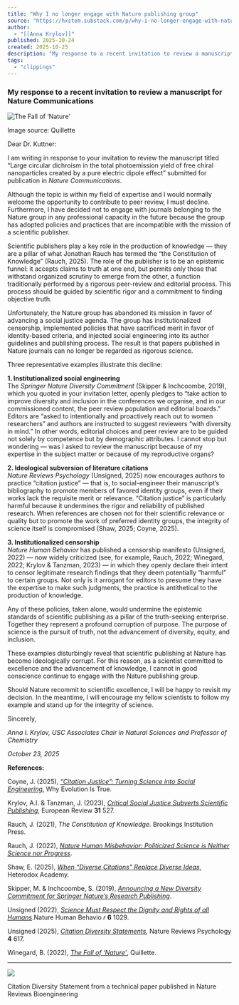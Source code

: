 ```yaml
---
title: "Why I no longer engage with Nature publishing group"
source: "https://hxstem.substack.com/p/why-i-no-longer-engage-with-nature"
author:
  - "[[Anna Krylov]]"
published: 2025-10-24
created: 2025-10-25
description: "My response to a recent invitation to review a manuscript for Nature Communications"
tags:
  - "clippings"
---
```

### My response to a recent invitation to review a manuscript for Nature Communications

![The Fall of ‘Nature’](https://substackcdn.com/image/fetch/$s_!5OUV!,w_424,c_limit,f_webp,q_auto:good,fl_progressive:steep/https%3A%2F%2Fsubstack-post-media.s3.amazonaws.com%2Fpublic%2Fimages%2F370384c5-d8b4-4fc0-846f-6cd9eccc8305_1385x785.png)

Image source: Quillette

Dear Dr. Kuttner:

I am writing in response to your invitation to review the manuscript titled “Large circular dichroism in the total photoemission yield of free chiral nanoparticles created by a pure electric dipole effect” submitted for publication in *Nature Communications*.

Although the topic is within my field of expertise and I would normally welcome the opportunity to contribute to peer review, I must decline. Furthermore, I have decided not to engage with journals belonging to the Nature group in any professional capacity in the future because the group has adopted policies and practices that are incompatible with the mission of a scientific publisher.

Scientific publishers play a key role in the production of knowledge — they are a pillar of what Jonathan Rauch has termed the “the Constitution of Knowledge” (Rauch, 2025). The role of the publisher is to be an epistemic funnel: it accepts claims to truth at one end, but permits only those that withstand organized scrutiny to emerge from the other, a function traditionally performed by a rigorous peer-review and editorial process. This process should be guided by scientific rigor and a commitment to finding objective truth.

Unfortunately, the Nature group has abandoned its mission in favor of advancing a social justice agenda. The group has institutionalized censorship, implemented policies that have sacrificed merit in favor of identity-based criteria, and injected social engineering into its author guidelines and publishing process. The result is that papers published in Nature journals can no longer be regarded as rigorous science.

Three representative examples illustrate this decline:

**1\. Institutionalized social engineering**  
The *Springer Nature Diversity Commitment* (Skipper & Inchcoombe, 2019), which you quoted in your invitation letter, openly pledges to “take action to improve diversity and inclusion in the conferences we organise, and in our commissioned content, the peer review population and editorial boards.” Editors are “asked to intentionally and proactively reach out to women researchers” and authors are instructed to suggest reviewers “with diversity in mind.” In other words, editorial choices and peer review are to be guided not solely by competence but by demographic attributes. I cannot stop but wondering — was I asked to review the manuscript because of my expertise in the subject matter or because of my reproductive organs?

**2\. Ideological subversion of literature citations**  
*Nature Reviews Psychology* (Unsigned, 2025) now encourages authors to practice “citation justice” — that is, to social-engineer their manuscript’s bibliography to promote members of favored identity groups, even if their works lack the requisite merit or relevance. “Citation justice” is particularly harmful because it undermines the rigor and reliability of published research. When references are chosen not for their scientific relevance or quality but to promote the work of preferred identity groups, the integrity of science itself is compromised (Shaw, 2025; Coyne, 2025).

**3\. Institutionalized censorship**  
*Nature Human Behavior* has published a censorship manifesto (Unsigned, 2022) — now widely criticized (see, for example, Rauch, 2022; Winegard, 2022; Krylov & Tanzman, 2023) — in which they openly declare their intent to censor legitimate research findings that they deem potentially “harmful” to certain groups. Not only is it arrogant for editors to presume they have the expertise to make such judgments, the practice is antithetical to the production of knowledge.

Any of these policies, taken alone, would undermine the epistemic standards of scientific publishing as a pillar of the truth-seeking enterprise. Together they represent a profound corruption of purpose. The purpose of science is the pursuit of truth, not the advancement of diversity, equity, and inclusion.

These examples disturbingly reveal that scientific publishing at Nature has become ideologically corrupt. For this reason, as a scientist committed to excellence and the advancement of knowledge, I cannot in good conscience continue to engage with the Nature publishing group.

Should Nature recommit to scientific excellence, I will be happy to revisit my decision. In the meantime, I will encourage my fellow scientists to follow my example and stand up for the integrity of science.

Sincerely,

*Anna I. Krylov, USC Associates Chair in Natural Sciences and Professor of Chemistry*

*October 23, 2025*

  
**References:**

Coyne, J. (2025), *[“Citation Justice”: Turning Science into Social Engineering](https://whyevolutionistrue.com/2025/10/21/citation-justice-turning-science-into-social-engineering/)*, Why Evolution Is True.

Krylov, A.I. & Tanzman, J. (2023), *[Critical Social Justice Subverts Scientific Publishing](https://www.cambridge.org/core/journals/european-review/article/critical-social-justice-subverts-scientific-publishing/29AF22D23835C74AECDA7964E55812CF)*, European Review **31** 527.

Rauch, J. (2021), *The Constitution of Knowledge*. Brookings Institution Press.

Rauch, J. (2022), *[Nature Human Misbehavior: Politicized Science is Neither Science nor Progress](https://www.thefire.org/news/nature-human-%20misbehavior-politicized-science-neither-science-nor-progress)*.

Shaw, E. (2025), *[When “Diverse Citations” Replace Diverse Ideas](https://heterodoxacademy.substack.com/p/when-diverse-citations-replace-diverse)*, Heterodox Academy.

Skipper, M. & Inchcoombe, S. (2019), *[Announcing a New Diversity Commitment for Springer Nature’s Research Publishing](https://www.springernature.com/gp/advancing-discovery/springboard/blog/new-diversity-commitment/17485502)*.

Unsigned (2022), *[Science Must Respect the Dignity and Rights of all Humans](https://www.nature.com/articles/s41562-022-01443-2)*.Nature Human Behavio *r* **6** 1029.

Unsigned (2025), *[Citation Diversity Statements](https://www.nature.com/articles/s44159-025-00497-z),* Nature Reviews Psychology **4** 617.

Winegard, B. (2022), *[The Fall of ‘Nature’](https://quillette.com/2022/08/28/the-fall-of-nature/)*, Quillette.

---

![](https://substackcdn.com/image/fetch/$s_!LS9l!,w_424,c_limit,f_webp,q_auto:good,fl_progressive:steep/https%3A%2F%2Fsubstack-post-media.s3.amazonaws.com%2Fpublic%2Fimages%2F9b15c0f6-f25e-42cd-a195-ff68f51c30f0_900x586.jpeg)

Citation Diversity Statement from a technical paper published in Nature Reviews Bioengineering
